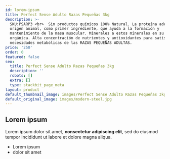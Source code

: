 ```yaml
---
id: lorem-ipsum
title: Perfect Sense Adulto Razas Pequeñas 3kg
description: >-
  SKU:PSARP3 <br>  Sin productos químicos 100% Natural. La proteína adecuada de
  origen animal, como primer ingrediente, que ayuda a la formación y
  mantenimiento de la masa muscular. Minerales a estos minerales en su forma
  orgánica. Alta concentración de nutrientes y antioxidantes para satisfacer las
  necesidades metabólicas de las RAZAS PEQUEÑAS ADULTAS.
price: '250'
order: 0
featured: false
seo:
  title: Perfect Sense Adulto Razas Pequeñas 3kg
  description: ''
  robots: []
  extra: []
  type: stackbit_page_meta
layout: product
default_thumbnail_image: images/Perfect Sense Adulto Razas Pequeñas 3kg.jpg
default_original_image: images/modern-steel.jpg
---
```

## Lorem ipsum

Lorem ipsum dolor sit amet, **consectetur adipiscing elit**, sed do eiusmod tempor incididunt ut labore et dolore magna aliqua.

- Lorem ipsum
- dolor sit amet